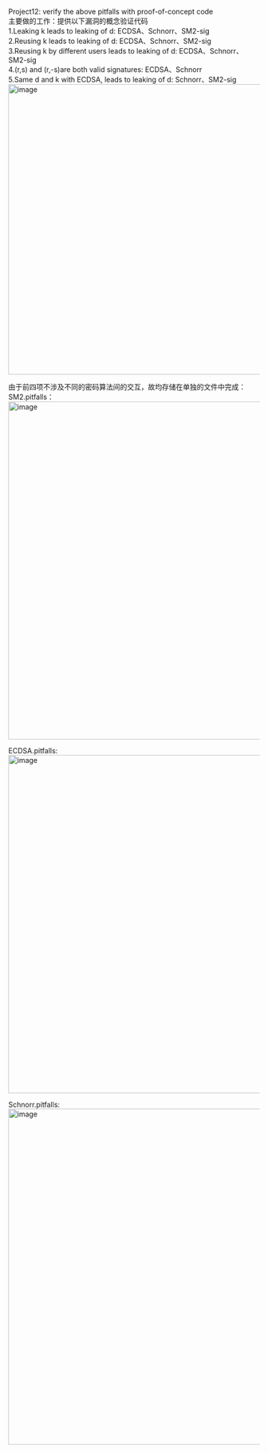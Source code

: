 Project12: verify the above pitfalls with proof-of-concept code  
主要做的工作：提供以下漏洞的概念验证代码  
1.Leaking k leads to leaking of d: ECDSA、Schnorr、SM2-sig  
2.Reusing k leads to leaking of d: ECDSA、Schnorr、SM2-sig  
3.Reusing k by different users leads to leaking of d: ECDSA、Schnorr、SM2-sig  
4.(r,s) and (r,-s)are both valid signatures: ECDSA、Schnorr  
5.Same d and k with ECDSA, leads to leaking of d: Schnorr、SM2-sig  
<img width="581" alt="image" src="https://github.com/Dianyudengdeng/homework-group-113/assets/93588357/d3e30eb3-0298-44d8-91aa-71435090b75f">
  
由于前四项不涉及不同的密码算法间的交互，故均存储在单独的文件中完成：  
SM2.pitfalls：  
<img width="676" alt="image" src="https://github.com/Dianyudengdeng/homework-group-113/assets/93588357/31fbfd29-086f-459d-b4df-c8c2fd9b65cb">  

ECDSA.pitfalls:  
<img width="677" alt="image" src="https://github.com/Dianyudengdeng/homework-group-113/assets/93588357/28de68c6-9c9c-4880-b83c-a818dea5d659">  


Schnorr.pitfalls:
<img width="672" alt="image" src="https://github.com/Dianyudengdeng/homework-group-113/assets/93588357/9a3d765c-2396-435c-863d-94a1b807fbad">  

